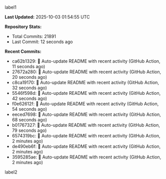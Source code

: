 
label1 
<!-- ACTIVITY_START -->
**Last Updated:** 2025-10-03 01:54:55 UTC

**Repository Stats:**
- Total Commits: 21891
- Last Commit: 12 seconds ago

**Recent Commits:**
- ca62b1329: 🤖 Auto-update README with recent activity (GitHub Action, 11 seconds ago)
- 27672a280: 🤖 Auto-update README with recent activity (GitHub Action, 20 seconds ago)
- c8ca19170: 🤖 Auto-update README with recent activity (GitHub Action, 32 seconds ago)
- 5546f598d: 🤖 Auto-update README with recent activity (GitHub Action, 42 seconds ago)
- f0e62612f: 🤖 Auto-update README with recent activity (GitHub Action, 54 seconds ago)
- eeced7698: 🤖 Auto-update README with recent activity (GitHub Action, 68 seconds ago)
- b01767327: 🤖 Auto-update README with recent activity (GitHub Action, 79 seconds ago)
- 6574319bc: 🤖 Auto-update README with recent activity (GitHub Action, 2 minutes ago)
- de490eb6f: 🤖 Auto-update README with recent activity (GitHub Action, 2 minutes ago)
- 3595285ae: 🤖 Auto-update README with recent activity (GitHub Action, 2 minutes ago)
<!-- ACTIVITY_END -->

label2
